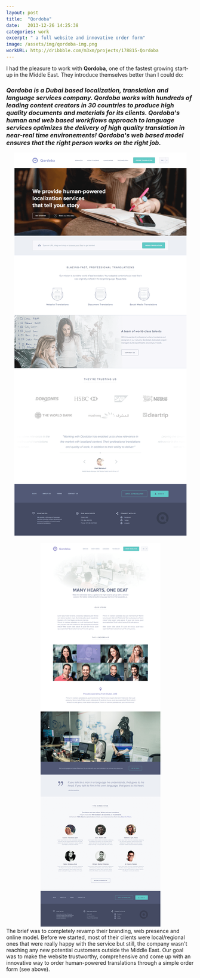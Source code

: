 ```yaml
---
layout: post
title:  "Qordoba"
date:   2013-12-26 14:25:38
categories: work
excerpt: " a full website and innovative order form"
image: /assets/img/qordoba-img.png
workURL: http://dribbble.com/m3xm/projects/178815-Qordoba
---
```


I had the pleasure to work with **Qordoba**, one of the fastest growing start-up in the Middle East. They introduce themselves better than I could do: 

<h3 class="descr"><i>Qordoba is a Dubai based <strong>localization, translation and language services</strong> company. Qordoba works with hundreds of leading content creators in <strong>30 countries</strong> to produce high quality documents and materials for its clients. Qordoba's human and web based workflows approach to language services optimizes the delivery of <strong>high quality translation in near-real time environements</strong>! Qordoba's web based model ensures that <strong>the right person works on the right job</strong>.</i></h3>

</div><!-- container -->
<center><img src="/assets/img/qordoba-img4.png"></center>
<br/>
<center><img src="/assets/img/qordoba-img2.png"></center>
<div class="container">
The brief was to completely revamp their branding, web presence and online model. Before we started, most of their clients were local/regional ones that were really happy with the service but still, the company wasn't reaching any new potential customers outside the Middle East. Our goal was to make the website trustworthy, comprehensive and come up with an innovative way to order human-powered translations through a simple order form (see above). 